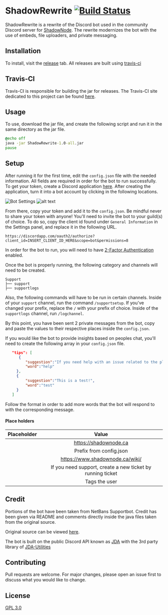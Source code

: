# ShadowRewrite [![Build Status](https://travis-ci.org/YourMCGeek/ShadowRewrite.svg?branch=release)](https://travis-ci.org/YourMCGeek/ShadowRewrite)

ShadowRewrite is a rewrite of the Discord bot used in the community Discord server for [ShadowNode](https://shadownode.ca). The rewrite modernizes the bot with the use of embeds, file uploaders, and private messaging. 

## Installation

To install, visit the [release](https://github.com/YourMCGeek/ShadowRewrite/releases) tab. All releases are built using [travis-ci](https://travis-ci.org)

## Travis-CI

Travis-CI is responsible for building the jar for releases. The Travis-CI site dedicated to this project can be found [here](https://travis-ci.org/YourMCGeek/ShadowRewrite).

## Usage

To use, download the jar file, and create the following script and run it in the same directory as the jar file. 


```bat
@echo off
java -jar ShadowRewrite-1.0-all.jar
pause
```
## Setup
After running it for the first time, edit the `config.json` file with the needed information. All fields are required in order for the bot to run successfully. To get your token, create a Discord application [here](https://discordapp.com/developers/applications).  After creating the application, turn it into a bot account by clicking in the following locations.

![Bot Settings](https://i.yourmcgeek.ga/f9jg5.png 'Bot Settings Location')
![alt text](https://i.yourmcgeek.ga/ak5q3.png 'Build a bot')

From there, copy your token and add it to the `config.json`. Be mindful never to share your token with anyone! You'll need to invite the bot to your guild(s) of choice. To do so, copy the client id found under `General Information` in the Settings panel, and replace it in the following URL.
```
https://discordapp.com/oauth2/authorize?client_id=INSERT_CLIENT_ID_HERE&scope=bot&permissions=8
```
In order for the bot to run, you will need to have [2-Factor Authentication](https://support.discordapp.com/hc/en-us/articles/219576828-Setting-up-Two-Factor-Authentication) enabled.

Once the bot is properly running, the following category and channels will need to be created. 
```
Support
├── support
├── supportlogs
```
Also, the following commands will have to be run in certain channels. Inside of your `support` channel, run the command `/supportsetup`. If you've changed your prefix, replace the `/` with your prefix of choice. Inside of the `supportlogs` channel, run `/logchannel`. 

By this point, you have been sent 2 private messages from the bot, copy and paste the values to their respective places inside the `config.json`.

If you would like the bot to provide insights based on peoples chat, you'll need to create the following array in your `config.json` file.
```JSON
   "tips": [  
      {  
         "suggestion":"If you need help with an issue related to the plugin run the `<prefix>help` command!",
         "word":"help"
     },
     {  
         "suggestion":"This is a test!",
         "word":"test"
     }
   ]
```
Follow the format in order to add more words that the bot will respond to with the corresponding message. 

#### Place holders

|  Placeholder 	|                                  Value                                  	|
|:------------:	|  :-----------------------------------------------------------------------:	|
|    <forum>   	|                          https://shadownode.ca                          	|
|   <prefix>   	|                         Prefix from config.json                         	|
|    <wiki>    	|                     https://www.shadownode.ca/wiki/                     	|
|   <support>  	|       If you need support, create a new ticket by running <prefix>ticket    |
|   <tag>     	|                              Tags the user                                  |

## Credit
Portions of the bot have been taken from NetBans Supportbot. Credit has been given via README and comments directly inside the java files taken from the original source.

Original source can be viewed [here](https://github.com/netbans/supportbot). 

The bot is built on the public Discord API known as [JDA](https://github.com/DV8FromTheWorld/JDA) with the 3rd party library of [JDA-Utilities](https://github.com/JDA-Applications/JDA-Utilities)

## Contributing
Pull requests are welcome. For major changes, please open an issue first to discuss what you would like to change.

## License
[GPL 3.0](https://github.com/YourMCGeek/ShadowRewrite/blob/master/LICENSE)
